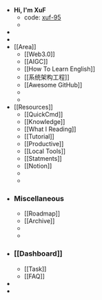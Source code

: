- **Hi, I'm XuF**
	- code: [xuf-95](https://xuf-95.github.io/logseq-notes-repo/#/page/contents)
	-
-
-
- [[Area]]
	- [[Web3.0]]
	- [[AIGC]]
	- [[How To Learn English]]
	- [[系统架构工程]]
	- [[Awesome GitHub]]
	-
	-
- [[Resources]]
	- [[QuickCmd]]
	- [[Knowledge]]
	- [[What I Reading]]
	- [[Tutorial]]
	- [[Productive]]
	- [[Local Tools]]
	- [[Statments]]
	- [[Notion]]
	-
	-
- ### Miscellaneous
	- [[Roadmap]]
	- [[Archive]]
	-
	-
- ### [[Dashboard]]
	- [[Task]]
	- [[FAQ]]
-
-